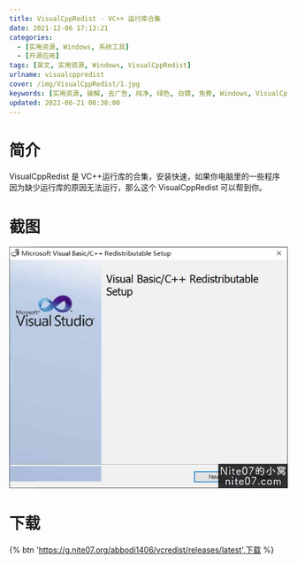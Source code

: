 ```yaml
---
title: VisualCppRedist - VC++ 运行库合集
date: 2021-12-06 17:13:21
categories:
  - [实用资源, Windows, 系统工具]
  - [开源应用]
tags: [英文, 实用资源, Windows, VisualCppRedist]
urlname: visualcppredist
cover: /img/VisualCppRedist/1.jpg
keywords: [实用资源, 破解, 去广告, 纯净, 绿色, 白嫖, 免费, Windows, VisualCppRedist]
updated: 2022-06-21 08:38:00
---
```


# 简介

VisualCppRedist 是 VC++运行库的合集，安装快速，如果你电脑里的一些程序因为缺少运行库的原因无法运行，那么这个 VisualCppRedist 可以帮到你。

# 截图

![](/img/VisualCppRedist/2.jpg)

# 下载

{% btn 'https://g.nite07.org/abbodi1406/vcredist/releases/latest',下载 %}
